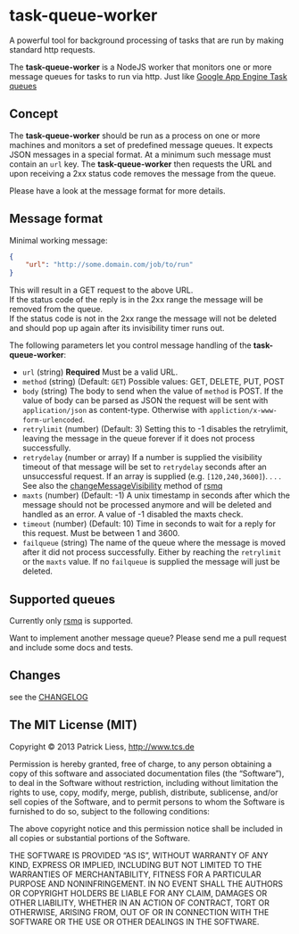 # task-queue-worker

A powerful tool for background processing of tasks that are run by making standard http requests.

The **task-queue-worker** is a NodeJS worker that monitors one or more message queues for tasks to run via http. Just like [Google App Engine Task queues](https://developers.google.com/appengine/docs/python/taskqueue/)

## Concept

The **task-queue-worker** should be run as a process on one or more machines and monitors a set of predefined message queues. It expects JSON  messages in a special format. At a minimum such message must contain an `url` key. The **task-queue-worker** then requests the URL and upon receiving a 2xx status code removes the message from the queue.

Please have a look at the message format for more details.


## Message format

Minimal working message:

```json
{
	"url": "http://some.domain.com/job/to/run"
}
```

This will result in a GET request to the above URL.  
If the status code of the reply is in the 2xx range the message will be removed from the queue.  
If the status code is not in the 2xx range the message will not be deleted and should pop up again after its invisibility timer runs out.

The following parameters let you control message handling of the **task-queue-worker**:

* `url` (string) **Required** Must be a valid URL.
* `method` (string) (Default: `GET`) Possible values: GET, DELETE, PUT, POST
* `body` (string) The body to send when the value of `method` is POST. If the value of body can be parsed as JSON the request will be sent with `application/json` as content-type. Otherwise with `appliction/x-www-form-urlencoded`.
* `retrylimit` (number) (Default: 3) Setting this to -1 disables the retrylimit, leaving the message in the queue forever if it does not process successfully.
* `retrydelay` (number or array) If a number is supplied the visibility timeout of that message will be set to `retrydelay` seconds after an unsuccessful request. If an array is supplied (e.g. `[120,240,3600]`). . . . See also the [changeMessageVisibility](https://github.com/smrchy/rsmq#changemessagevisibility) method of [rsmq](https://github.com/smrchy/rsmq)
* `maxts` (number) (Default: -1) A unix timestamp in seconds after which the message should not be processed anymore and will be deleted and handled as an error. A value of -1 disabled the maxts check.
* `timeout` (number) (Default: 10) Time in seconds to wait for a reply for this request. Must be between 1 and 3600.
* `failqueue` (string) The name of the queue where the message is moved after it did not process successfully. Either by reaching the `retrylimit` or the `maxts` value. If no `failqueue` is supplied the message will just be deleted.



## Supported queues

Currently only [rsmq](https://github.com/smrchy/rsmq) is supported.  

Want to implement another message queue? Please send me a pull request and include some docs and tests.


## Changes

see the [CHANGELOG](https://github.com/smrchy/task-queue-worker/blob/master/CHANGELOG.md)

## The MIT License (MIT)

Copyright © 2013 Patrick Liess, http://www.tcs.de

Permission is hereby granted, free of charge, to any person obtaining a copy of this software and associated documentation files (the “Software”), to deal in the Software without restriction, including without limitation the rights to use, copy, modify, merge, publish, distribute, sublicense, and/or sell copies of the Software, and to permit persons to whom the Software is furnished to do so, subject to the following conditions:

The above copyright notice and this permission notice shall be included in all copies or substantial portions of the Software.

THE SOFTWARE IS PROVIDED “AS IS”, WITHOUT WARRANTY OF ANY KIND, EXPRESS OR IMPLIED, INCLUDING BUT NOT LIMITED TO THE WARRANTIES OF MERCHANTABILITY, FITNESS FOR A PARTICULAR PURPOSE AND NONINFRINGEMENT. IN NO EVENT SHALL THE AUTHORS OR COPYRIGHT HOLDERS BE LIABLE FOR ANY CLAIM, DAMAGES OR OTHER LIABILITY, WHETHER IN AN ACTION OF CONTRACT, TORT OR OTHERWISE, ARISING FROM, OUT OF OR IN CONNECTION WITH THE SOFTWARE OR THE USE OR OTHER DEALINGS IN THE SOFTWARE.

